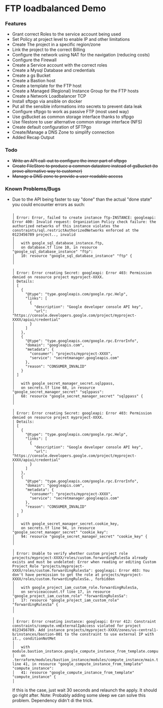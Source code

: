 # FTP loadbalanced Demo

### Features

- Grant correct Roles to the service account being used 
- Set Policy at project level to enable IP and other limitations
- Create The project in a specific region/zone
- Link the project to the correct Billing
- Configure the network using NAT for the navigation (reducing costs)
- Configure the Firewall
- Create a Service account with the correct roles
- Create a Mysql Database and credentials
- Create a gs Bucket
- Create a Bastion host
- Create a template for the FTP host
- Create a Managed (Regional) Instance Group for the FTP hosts
- Create a Network Loadbalancer TCP
- Install sftpgo via ansible on docker
- Put all the sensible informations into secrets to prevent data leak
- Configure sftpgo to work as passive FTP (most used way)
- Use gsBucket as common storage interface thanks to sftpgo
- Use filestore to user alternative common storage interface (NFS)
- Create default configuration of SFTPgo
- Create/Manage a DNS Zone to simplify connection
- Added Recap Output

### Todo

- ~~Write an API call-out to configure the inner part of sftpgo~~
- ~~Create FileStore to produce a common datastore instead of gsBucket (to prove alternative way to customer)~~
- ~~Manage a DNS zone to provide a user readable access~~

### Known Problems/Bugs

- Due to the API being faster to say "done" than the actual "done state" you could encounter errors as such:
  ```
  ╷
  │ Error: Error, failed to create instance ftp-INSTANCE: googleapi: Error 400: Invalid request: Organization Policy check failure: the authorized networks of this instance violates the constraints/sql.restrictAuthorizedNetworks enforced at the 0123456789 project.., invalid
  │
  │   with google_sql_database_instance.ftp,
  │   on database.tf line 10, in resource "google_sql_database_instance" "ftp":
  │   10: resource "google_sql_database_instance" "ftp" {
  │
  ╵
  ╷
  │ Error: Error creating Secret: googleapi: Error 403: Permission denied on resource project myproject-XXXX.
  │ Details:
  │ [
  │   {
  │     "@type": "type.googleapis.com/google.rpc.Help",
  │     "links": [
  │       {
  │         "description": "Google developer console API key",
  │         "url": "https://console.developers.google.com/project/myproject-XXXX/apiui/credential"
  │       }
  │     ]
  │   },
  │   {
  │     "@type": "type.googleapis.com/google.rpc.ErrorInfo",
  │     "domain": "googleapis.com",
  │     "metadata": {
  │       "consumer": "projects/myproject-XXXX",
  │       "service": "secretmanager.googleapis.com"
  │     },
  │     "reason": "CONSUMER_INVALID"
  │   }
  │ ]
  │
  │   with google_secret_manager_secret.sqlppass,
  │   on secrets.tf line 68, in resource "google_secret_manager_secret" "sqlppass":
  │   68: resource "google_secret_manager_secret" "sqlppass" {
  │
  ╵
  ╷
  │ Error: Error creating Secret: googleapi: Error 403: Permission denied on resource project myproject-XXXX.
  │ Details:
  │ [
  │   {
  │     "@type": "type.googleapis.com/google.rpc.Help",
  │     "links": [
  │       {
  │         "description": "Google developer console API key",
  │         "url": "https://console.developers.google.com/project/myproject-XXXX/apiui/credential"
  │       }
  │     ]
  │   },
  │   {
  │     "@type": "type.googleapis.com/google.rpc.ErrorInfo",
  │     "domain": "googleapis.com",
  │     "metadata": {
  │       "consumer": "projects/myproject-XXXX",
  │       "service": "secretmanager.googleapis.com"
  │     },
  │     "reason": "CONSUMER_INVALID"
  │   }
  │ ]
  │
  │   with google_secret_manager_secret.cookie_key,
  │   on secrets.tf line 94, in resource "google_secret_manager_secret" "cookie_key":
  │   94: resource "google_secret_manager_secret" "cookie_key" {
  │
  ╵
  ╷
  │ Error: Unable to verify whether custom project role projects/myproject-XXXX/roles/custom.forwardingRulesSa already exists and must be undeleted: Error when reading or editing Custom Project Role "projects/myproject-XXXX/roles/custom.forwardingRulesSa": googleapi: Error 403: You don't have permission to get the role at projects/myproject-XXXX/roles/custom.forwardingRulesSa., forbidden
  │
  │   with google_project_iam_custom_role.forwardingRulesSa,
  │   on serviceaccount.tf line 17, in resource "google_project_iam_custom_role" "forwardingRulesSa":
  │   17: resource "google_project_iam_custom_role" "forwardingRulesSa" {
  │
  ╵
  ╷
  │ Error: Error creating instance: googleapi: Error 412: Constraint constraints/compute.vmExternalIpAccess violated for project 0123456789. Add instance projects/myproject-XXXX/zones/us-central1-b/instances/bastion-001 to the constraint to use external IP with it., conditionNotMet
  │
  │   with module.bastion_instance.google_compute_instance_from_template.compute_instance[0],
  │   on .terraform/modules/bastion_instance/modules/compute_instance/main.tf line 41, in resource "google_compute_instance_from_template" "compute_instance":
  │   41: resource "google_compute_instance_from_template" "compute_instance" {
  │
  ```
  If this is the case, just wait 30 seconds and relaunch the apply. It should go right after.
  Note: Probably adding some sleep we can solve this problem. Dependency didn't di the trick.